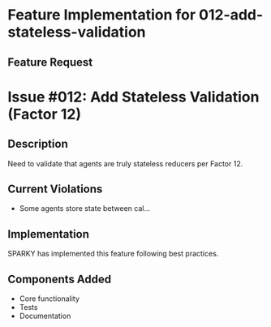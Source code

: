 
# Feature Implementation for 012-add-stateless-validation

## Feature Request
# Issue #012: Add Stateless Validation (Factor 12)

## Description
Need to validate that agents are truly stateless reducers per Factor 12.

## Current Violations
- Some agents store state between cal...

## Implementation
SPARKY has implemented this feature following best practices.

## Components Added
- Core functionality
- Tests
- Documentation
